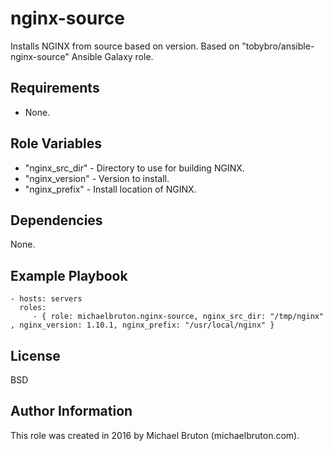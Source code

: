 nginx-source
=========

Installs NGINX from source based on version.  Based on "tobybro/ansible-nginx-source" Ansible Galaxy role.

Requirements
------------

* None.

Role Variables
--------------

* "nginx_src_dir" - Directory to use for building NGINX.
* "nginx_version" - Version to install.
* "nginx_prefix" - Install location of NGINX.

Dependencies
------------

None.

Example Playbook
----------------

    - hosts: servers
      roles:
         - { role: michaelbruton.nginx-source, nginx_src_dir: "/tmp/nginx" , nginx_version: 1.10.1, nginx_prefix: "/usr/local/nginx" }

License
-------

BSD

Author Information
------------------

This role was created in 2016 by Michael Bruton (michaelbruton.com).
